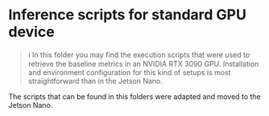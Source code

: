 # Inference scripts for standard GPU device

> :information_source: In this folder you may find the execution scripts that were used to retrieve the baseline metrics in an NVIDIA RTX 3090 GPU. Installation and environment configuration for this kind of setups is most straightforward than in the Jetson Nano.

The scripts that can be found in this folders were adapted and moved to the Jetson Nano.